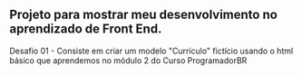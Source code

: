 ## Projeto para mostrar meu desenvolvimento no aprendizado de Front End.

Desafio 01 - Consiste em criar um modelo "Currículo" fictício usando o html básico que aprendemos no módulo 2 do Curso ProgramadorBR
